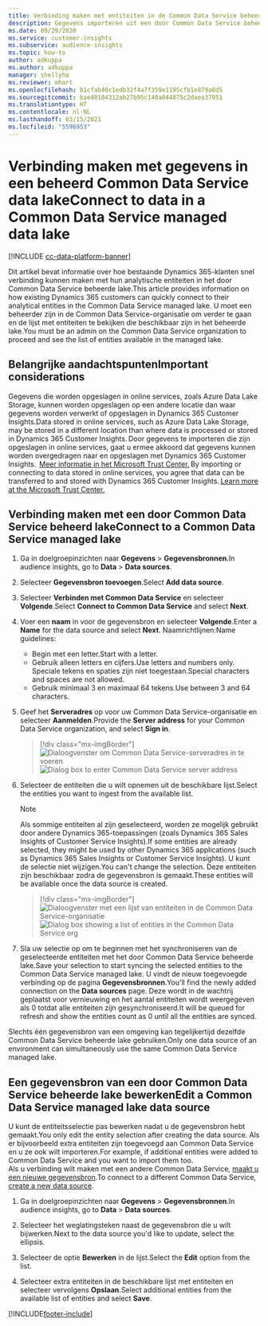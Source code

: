 ```yaml
---
title: Verbinding maken met entiteiten in de Common Data Service beheerde lake
description: Gegevens importeren uit een door Common Data Service beheerd data lake.
ms.date: 09/29/2020
ms.service: customer-insights
ms.subservice: audience-insights
ms.topic: how-to
author: adkuppa
ms.author: adkuppa
manager: shellyha
ms.reviewer: mhart
ms.openlocfilehash: b1cfab40c1edb32f4a7f359e1195cfb1e879a0d5
ms.sourcegitcommit: bae40184312ab27b95c140a044875c2daea37951
ms.translationtype: HT
ms.contentlocale: nl-NL
ms.lasthandoff: 03/15/2021
ms.locfileid: "5596953"
---
```

# <a name="connect-to-data-in-a-common-data-service-managed-data-lake"></a><span data-ttu-id="090d7-103">Verbinding maken met gegevens in een beheerd Common Data Service data lake</span><span class="sxs-lookup"><span data-stu-id="090d7-103">Connect to data in a Common Data Service managed data lake</span></span>

[!INCLUDE [cc-data-platform-banner](../includes/cc-data-platform-banner.md)]

<span data-ttu-id="090d7-104">Dit artikel bevat informatie over hoe bestaande Dynamics 365-klanten snel verbinding kunnen maken met hun analytische entiteiten in het door Common Data Service beheerde lake.</span><span class="sxs-lookup"><span data-stu-id="090d7-104">This article provides information on how existing Dynamics 365 customers can quickly connect to their analytical entities in the Common Data Service managed lake.</span></span> <span data-ttu-id="090d7-105">U moet een beheerder zijn in de Common Data Service-organisatie om verder te gaan en de lijst met entiteiten te bekijken die beschikbaar zijn in het beheerde lake.</span><span class="sxs-lookup"><span data-stu-id="090d7-105">You must be an admin on the Common Data Service organization to proceed and see the list of entities available in the managed lake.</span></span>

## <a name="important-considerations"></a><span data-ttu-id="090d7-106">Belangrijke aandachtspunten</span><span class="sxs-lookup"><span data-stu-id="090d7-106">Important considerations</span></span>

<span data-ttu-id="090d7-107">Gegevens die worden opgeslagen in online services, zoals Azure Data Lake Storage, kunnen worden opgeslagen op een andere locatie dan waar gegevens worden verwerkt of opgeslagen in Dynamics 365 Customer Insights.</span><span class="sxs-lookup"><span data-stu-id="090d7-107">Data stored in online services, such as Azure Data Lake Storage, may be stored in a different location than where data is processed or stored in Dynamics 365 Customer Insights.</span></span><span data-ttu-id="090d7-108"> Door gegevens te importeren die zijn opgeslagen in online services, gaat u ermee akkoord dat gegevens kunnen worden overgedragen naar en opgeslagen met Dynamics 365 Customer Insights.  [Meer informatie in het Microsoft Trust Center.](https://www.microsoft.com/trust-center)</span><span class="sxs-lookup"><span data-stu-id="090d7-108"> By importing or connecting to data stored in online services, you agree that data can be transferred to and stored with Dynamics 365 Customer Insights. [Learn more at the Microsoft Trust Center.](https://www.microsoft.com/trust-center)</span></span>

## <a name="connect-to-a-common-data-service-managed-lake"></a><span data-ttu-id="090d7-109">Verbinding maken met een door Common Data Service beheerd lake</span><span class="sxs-lookup"><span data-stu-id="090d7-109">Connect to a Common Data Service managed lake</span></span>

1. <span data-ttu-id="090d7-110">Ga in doelgroepinzichten naar **Gegevens** > **Gegevensbronnen**.</span><span class="sxs-lookup"><span data-stu-id="090d7-110">In audience insights, go to **Data** > **Data sources**.</span></span>

2. <span data-ttu-id="090d7-111">Selecteer **Gegevensbron toevoegen**.</span><span class="sxs-lookup"><span data-stu-id="090d7-111">Select **Add data source**.</span></span>

3. <span data-ttu-id="090d7-112">Selecteer **Verbinden met Common Data Service** en selecteer **Volgende**.</span><span class="sxs-lookup"><span data-stu-id="090d7-112">Select **Connect to Common Data Service** and select **Next**.</span></span>

4. <span data-ttu-id="090d7-113">Voer een **naam** in voor de gegevensbron en selecteer **Volgende**.</span><span class="sxs-lookup"><span data-stu-id="090d7-113">Enter a **Name** for the data source and select **Next**.</span></span> <span data-ttu-id="090d7-114">Naamrichtlijnen:</span><span class="sxs-lookup"><span data-stu-id="090d7-114">Name guidelines:</span></span> 
   - <span data-ttu-id="090d7-115">Begin met een letter.</span><span class="sxs-lookup"><span data-stu-id="090d7-115">Start with a letter.</span></span>
   - <span data-ttu-id="090d7-116">Gebruik alleen letters en cijfers.</span><span class="sxs-lookup"><span data-stu-id="090d7-116">Use letters and numbers only.</span></span> <span data-ttu-id="090d7-117">Speciale tekens en spaties zijn niet toegestaan.</span><span class="sxs-lookup"><span data-stu-id="090d7-117">Special characters and spaces are not allowed.</span></span>
   - <span data-ttu-id="090d7-118">Gebruik minimaal 3 en maximaal 64 tekens.</span><span class="sxs-lookup"><span data-stu-id="090d7-118">Use between 3 and 64 characters.</span></span>

5. <span data-ttu-id="090d7-119">Geef het **Serveradres** op voor uw Common Data Service-organisatie en selecteer **Aanmelden**.</span><span class="sxs-lookup"><span data-stu-id="090d7-119">Provide the **Server address** for your Common Data Service organization, and select **Sign in**.</span></span>

   > [!div class="mx-imgBorder"]
   > <span data-ttu-id="090d7-120">![Dialoogvenster om Common Data Service-serveradres in te voeren](media/enter-CDS-org-details.png)</span><span class="sxs-lookup"><span data-stu-id="090d7-120">![Dialog box to enter Common Data Service server address](media/enter-CDS-org-details.png)</span></span>

6. <span data-ttu-id="090d7-121">Selecteer de entiteiten die u wilt opnemen uit de beschikbare lijst.</span><span class="sxs-lookup"><span data-stu-id="090d7-121">Select the entities you want to ingest from the available list.</span></span>    

   > [!NOTE]
   > <span data-ttu-id="090d7-122">Als sommige entiteiten al zijn geselecteerd, worden ze mogelijk gebruikt door andere Dynamics 365-toepassingen (zoals Dynamics 365 Sales Insights of Customer Service Insights).</span><span class="sxs-lookup"><span data-stu-id="090d7-122">If some entities are already selected, they might be used by other Dynamics 365 applications (such as Dynamics 365 Sales Insights or Customer Service Insights).</span></span> <span data-ttu-id="090d7-123">U kunt de selectie niet wijzigen.</span><span class="sxs-lookup"><span data-stu-id="090d7-123">You can't change the selection.</span></span> <span data-ttu-id="090d7-124">Deze entiteiten zijn beschikbaar zodra de gegevensbron is gemaakt.</span><span class="sxs-lookup"><span data-stu-id="090d7-124">These entities will be available once the data source is created.</span></span>

   > [!div class="mx-imgBorder"]
   > <span data-ttu-id="090d7-125">![Dialoogvenster met een lijst van entiteiten in de Common Data Service-organisatie](media/select-analytical-entities.png)</span><span class="sxs-lookup"><span data-stu-id="090d7-125">![Dialog box showing a list of entities in the Common Data Service org](media/select-analytical-entities.png)</span></span>

7. <span data-ttu-id="090d7-126">Sla uw selectie op om te beginnen met het synchroniseren van de geselecteerde entiteiten met het door Common Data Service beheerde lake.</span><span class="sxs-lookup"><span data-stu-id="090d7-126">Save your selection to start syncing the selected entities to the Common Data Service managed lake.</span></span> <span data-ttu-id="090d7-127">U vindt de nieuw toegevoegde verbinding op de pagina **Gegevensbronnen**.</span><span class="sxs-lookup"><span data-stu-id="090d7-127">You'll find the newly added connection on the **Data sources** page.</span></span> <span data-ttu-id="090d7-128">Deze wordt in de wachtrij geplaatst voor vernieuwing en het aantal entiteiten wordt weergegeven als 0 totdat alle entiteiten zijn gesynchroniseerd.</span><span class="sxs-lookup"><span data-stu-id="090d7-128">It will be queued for refresh and show the entities count as 0 until all the entities are synced.</span></span>

<span data-ttu-id="090d7-129">Slechts één gegevensbron van een omgeving kan tegelijkertijd dezelfde Common Data Service beheerde lake gebruiken.</span><span class="sxs-lookup"><span data-stu-id="090d7-129">Only one data source of an environment can simultaneously use the same Common Data Service managed lake.</span></span>

## <a name="edit-a-common-data-service-managed-lake-data-source"></a><span data-ttu-id="090d7-130">Een gegevensbron van een door Common Data Service beheerde lake bewerken</span><span class="sxs-lookup"><span data-stu-id="090d7-130">Edit a Common Data Service managed lake data source</span></span>

<span data-ttu-id="090d7-131">U kunt de entiteitsselectie pas bewerken nadat u de gegevensbron hebt gemaakt.</span><span class="sxs-lookup"><span data-stu-id="090d7-131">You only edit the entity selection after creating the data source.</span></span> <span data-ttu-id="090d7-132">Als er bijvoorbeeld extra entiteiten zijn toegevoegd aan Common Data Service en u ze ook wilt importeren.</span><span class="sxs-lookup"><span data-stu-id="090d7-132">For example, if additional entities were added to Common Data Service and you want to import them too.</span></span>    
<span data-ttu-id="090d7-133">Als u verbinding wilt maken met een andere Common Data Service, [maakt u een nieuwe gegevensbron](#connect-to-a-common-data-service-managed-lake).</span><span class="sxs-lookup"><span data-stu-id="090d7-133">To connect to a different Common Data Service, [create a new data source](#connect-to-a-common-data-service-managed-lake).</span></span>

1. <span data-ttu-id="090d7-134">Ga in doelgroepinzichten naar **Gegevens** > **Gegevensbronnen**.</span><span class="sxs-lookup"><span data-stu-id="090d7-134">In audience insights, go to **Data** > **Data sources**.</span></span>

2. <span data-ttu-id="090d7-135">Selecteer het weglatingsteken naast de gegevensbron die u wilt bijwerken.</span><span class="sxs-lookup"><span data-stu-id="090d7-135">Next to the data source you'd like to update, select the ellipsis.</span></span>

3. <span data-ttu-id="090d7-136">Selecteer de optie **Bewerken** in de lijst.</span><span class="sxs-lookup"><span data-stu-id="090d7-136">Select the **Edit** option from the list.</span></span>

4. <span data-ttu-id="090d7-137">Selecteer extra entiteiten in de beschikbare lijst met entiteiten en selecteer vervolgens **Opslaan**.</span><span class="sxs-lookup"><span data-stu-id="090d7-137">Select additional entities from the available list of entities and select **Save**.</span></span>


[!INCLUDE[footer-include](../includes/footer-banner.md)]